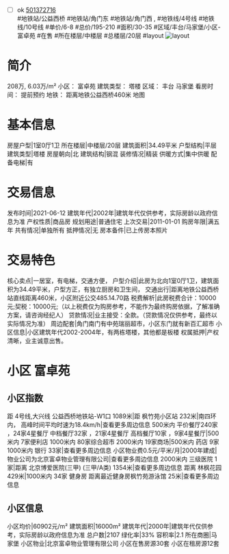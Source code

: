 - [ ] ok [501372716](https://bj.5i5j.com/ershoufang/501372716.html)  
 #地铁站/公益西桥 #地铁站/角门东 #地铁站/角门西 ,  #地铁线/4号线 #地铁线/10号线
#单价/6-8 #总价/195-210 #面积/30-35   #区域/丰台/马家堡/小区-富卓苑 #在售 #所在楼层/中楼层 #总楼层/20层 #layout 
![layout](http://image2a.5i5j.com/bdir/layout/ed31496af37a46129a0d10f93d84130b.jpg_P5.jpg) 
# 简介 
 208万,  6.03万/m² 
小区： 富卓苑
建筑类型： 塔楼
区域： 丰台 马家堡
看房时间： 提前预约
地铁： 距离地铁公益西桥460米 地图
# 基本信息 
 房屋户型|1室0厅1卫
所在楼层|中楼层/20层
建筑面积|34.49平米
户型结构|平层
建筑类型|塔楼
房屋朝向|北
建筑结构|钢混
装修情况|精装
供暖方式|集中供暖
配备电梯|有
# 交易信息 
 发布时间|2021-06-12
建筑年代|2002年|建筑年代仅供参考，实际房龄以政府信息为准
产权性质|商品房
规划用途|普通住宅
上次交易|2011-01-01
购房年限|满五年
共有情况|单独所有
抵押情况|无
房本备件|已上传房本照片
# 交易特色 
 核心卖点|一居室，有电梯，交通方便，
户型介绍|此房为北向1室0厅1卫，建筑面积为34.49平米，户型方正，有独立厨房和卫生间，
交通出行|距离地铁公益西桥站直线距离460米，小区附近公交485.14.70路
税费解析|此房税费合计：10000元;契税：10000元;（以上税费仅为购房参考，不能作为最终购房依据，了解准确方案，请咨询经纪人）
贷款情况|业主接受：全款。（贷款情况仅供参考，最终以实际情况为准）
周边配套|角门南门有中苑瑞丽超市，小区东门就有新百汇超市
小区信息|小区建筑年代2002-2004年，有两栋塔楼，其他都是板楼
权属抵押|产权清晰，业主诚意出售。
# 小区 富卓苑
## 小区指数 
 距 4号线,大兴线 公益西桥地铁站-W1口 1089米|距 枫竹苑小区站 232米|南四环内， 高峰时间平均时速为18.4km/h|查看更多周边信息
500米内 平价餐厅240家 ，24家4星餐厅
中档餐厅32家 ，21家4星餐厅
高档餐厅10家 ，9家4星餐厅|500米内 7家便利店
1000米内 80家综合超市
2000米内 19家商场|500米内 药店 9家
1000米内 银行 33家|查看更多周边信息
小区物业费0.5元/平米/月|2000年建成|物业公司为北京富卓物业管理有限公司|查看更多周边信息
2000米内 三级医院 1家|距离 北京博爱医院(三甲) (三甲/A类) 1354米|查看更多周边信息
距离 林枫花园 429米|1000米内 34家 健身房
距离最近健身房枫竹苑游泳馆 25米|查看更多周边信息
## 小区信息 
 小区均价|60902元/m²
建筑面积|16000m²
建筑年代|2000年|建筑年代仅供参考，实际房龄以政府信息为准
总户数|2107
绿化率|33%
容积率|2.1
所在商圈|马家堡
小区物业|北京富卓物业管理有限公司
小区在售房源30套
小区在租房源12套
